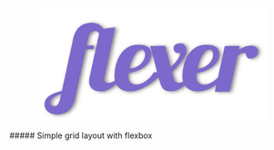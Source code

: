 
<p align="center">
<img src="src/flexer.png" alt="alt text" width="400" height="200">
</p>
##### Simple grid layout with flexbox
